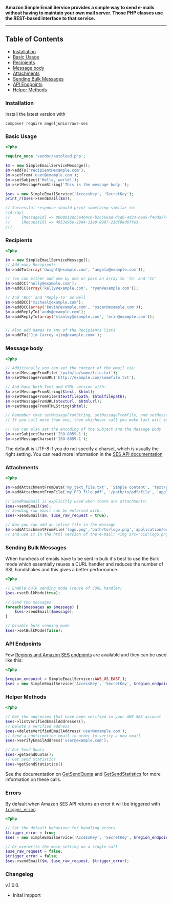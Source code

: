 **Amazon Simple Email Service provides a simple way to send e-mails without having to maintain your own mail server.  Those PHP classes use the REST-based interface to that service.**


****

## Table of Contents

- [Installation](#installation)
- [Basic Usage](#basic-usage)
- [Recipients](#recipients)
- [Message body](#message-body)
- [Attachments](#attachments)
- [Sending Bulk Messages](#sending-bulk-messages)
- [API Endpoints](#api-endpoints)
- [Helper Methods](#helper-methods)


### Installation
Install the latest version with

	composer require angeljunior/aws-ses

### Basic Usage

```php
<?php

require_once 'vendor/autoload.php';

$m = new SimpleEmailServiceMessage();
$m->addTo('recipient@example.com');
$m->setFrom('user@example.com');
$m->setSubject('Hello, world!');
$m->setMessageFromString('This is the message body.');

$ses = new SimpleEmailService('AccessKey', 'SecretKey');
print_r($ses->sendEmail($m));

// Successful response should print something similar to:
//Array(
//     [MessageId] => 0000012dc5e4b4c0-b2c566ad-dcd0-4d23-bea5-f40da774033c-000000
//     [RequestId] => 4953a96e-29d4-11e0-8907-21df9ed6ffe3
//)

```

### Recipients

```php
<?php

$m = new SimpleEmailServiceMessage();
// Add many Recipients
$m->addTo(array('dwight@example.com', 'angela@example.com'));

// You can either add one by one or pass an array to 'To' and 'CC'
$m->addCC('holly@example.com');
$m->addCC(array('kelly@example.com', 'ryan@example.com'));

// And 'BCC' and 'Reply-To' as well
$m->addBCC('michael@example.com');
$m->addBCC(array('kevin@example.com', 'oscar@example.com'));
$m->addReplyTo('andy@example.com');
$m->addReplyTo(array('stanley@example.com', 'erin@example.com'));


// Also add names to any of the Recipients lists
$m->addTo('Jim Carrey <jim@example.com>');

```

### Message body

```php
<?php

// Additionally you can set the content of the email via:
$m->setMessageFromFile('/path/to/some/file.txt');
$m->setMessageFromURL('http://example.com/somefile.txt');

// And have both Text and HTML version with:
$m->setMessageFromString($text, $html);
$m->setMessageFromFile($textfilepath, $htmlfilepath);
$m->setMessageFromURL($texturl, $htmlurl);
$m->setMessageFromHTMLString($html);

// Remember that setMessageFromString, setMessageFromFile, and setMessageFromURL are mutually exclusive.
// If you call more than one, then whichever call you make last will be the message used.

// You can also set the encoding of the Subject and the Message Body
$m->setSubjectCharset('ISO-8859-1');
$m->setMessageCharset('ISO-8859-1');

```
The default is UTF-8 if you do not specify a charset, which is usually the right setting. You can read more information in the [SES API documentation](http://docs.amazonwebservices.com/ses/latest/APIReference/API_Content.html)

### Attachments

```php
<?php

$m->addAttachmentFromData('my_text_file.txt', 'Simple content', 'text/plain');
$m->addAttachmentFromFile('my_PFD_file.pdf', '/path/to/pdf/file', 'application/pdf');

// SendRawEmail is explicitly used when there are attachments:
$ses->sendEmail($m);
// Sending raw email can be enforsed with:
$ses->sendEmail($m, $use_raw_request = true);

// Now you can add an inline file in the message
$m->addAttachmentFromFile('logo.png','path/to/logo.png','application/octet-stream', '<logo.png>' , 'inline');
// and use it in the html version of the e-mail: <img src='cid:logo.png' />

```

### Sending Bulk Messages
When hundreds of emails have to be sent in bulk it's best to use the Bulk mode which essentially reuses a CURL handler and reduces the number of SSL handshakes and this gives a better performance.

```php
<?php

// Enable bulk sending mode (reuse of CURL handler)
$ses->setBulkMode(true);

// Send the messages
foreach($messages as $message) {
	$ses->sendEmail($message);
}

// Disable bulk sending mode
$ses->setBulkMode(false);
```

### API Endpoints
Few [Regions and Amazon SES endpoints](http://docs.aws.amazon.com/ses/latest/DeveloperGuide/regions.html) are available and they can be used like this:

```php
<?php

$region_endpoint = SimpleEmailService::AWS_US_EAST_1;
$ses = new SimpleEmailService('AccessKey', 'SecretKey', $region_endpoint);
```

### Helper Methods

```php
<?php

// Get the addresses that have been verified in your AWS SES account
$ses->listVerifiedEmailAddresses();
// Delete a verified address
$ses->deleteVerifiedEmailAddress('user@example.com');
// Send a confirmation email in order to verify a new email
$ses->verifyEmailAddress('user@example.com');

// Get Send Quota
$ses->getSendQuota();
// Get Send Statistics
$ses->getSendStatistics()

```
See the documentation on [GetSendQuota](http://docs.amazonwebservices.com/ses/latest/APIReference/API_GetSendQuota.html) and [GetSendStatistics](http://docs.amazonwebservices.com/ses/latest/APIReference/API_GetSendStatistics.html) for more information on these calls.

### Errors
By default when Amazon SES API returns an error it will be triggered with [`trigger_error`](http://php.net/manual/en/function.trigger-error.php):

```php
<?php

// Set the default behaviour for handling errors
$trigger_error = true;
$ses = new SimpleEmailService('AccessKey', 'SecretKey', $region_endpoint, $trigger_error);

// Or overwrite the main setting on a single call
$use_raw_request = false;
$trigger_error = false;
$ses->sendEmail($m, $use_raw_request, $trigger_error);

```


### Changelog
v.1.0.0.

 - Inital impport

